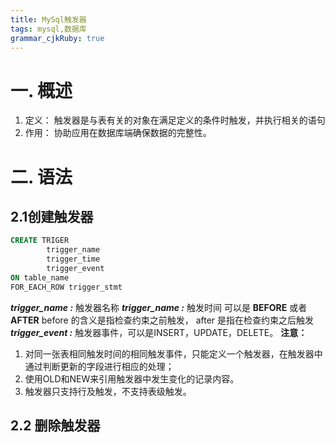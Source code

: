 ```yaml
---
title: MySql触发器
tags: mysql,数据库
grammar_cjkRuby: true
---
```



# 一. 概述
1. 定义： 触发器是与表有关的对象在满足定义的条件时触发，并执行相关的语句
2. 作用： 协助应用在数据库端确保数据的完整性。

# 二. 语法
## 2.1创建触发器
```sql
CREATE TRIGER 
		trigger_name 
		trigger_time 
		trigger_event
ON table_name
FOR_EACH_ROW trigger_stmt
```
***trigger_name :***  触发器名称
***trigger_name :***  触发时间 可以是 **BEFORE** 或者 **AFTER**   before 的含义是指检查约束之前触发， after 是指在检查约束之后触发
***trigger_event :***  触发器事件，可以是INSERT，UPDATE，DELETE。
**注意：**  
1. 对同一张表相同触发时间的相同触发事件，只能定义一个触发器，在触发器中通过判断更新的字段进行相应的处理； 
2. 使用OLD和NEW来引用触发器中发生变化的记录内容。
3. 触发器只支持行及触发，不支持表级触发。


## 2.2 删除触发器




